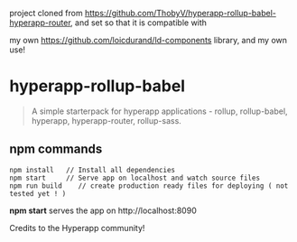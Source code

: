 project cloned from https://github.com/ThobyV/hyperapp-rollup-babel-hyperapp-router, and set so that it is compatible with

my own https://github.com/loicdurand/ld-components library, and my own use!

# hyperapp-rollup-babel

> A simple starterpack for hyperapp applications - rollup, rollup-babel, hyperapp, hyperapp-router, rollup-sass.

## npm commands

```
npm install   // Install all dependencies
npm start     // Serve app on localhost and watch source files
npm run build    // create production ready files for deploying ( not tested yet ! )
```

**npm start** serves the app on http://localhost:8090

Credits to the Hyperapp community!